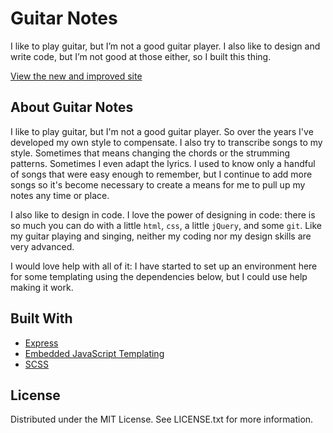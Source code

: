# Guitar Notes
I like to play guitar, but I’m not a good guitar player. I also like to design and write code, but I’m not good at those either, so I built this thing.

[View the new and improved site](https://cdfournier.github.io/guitar-notes/public/manual.html)

## About Guitar Notes
I like to play guitar, but I'm not a good guitar player. So over the years I've developed my own style to compensate. I also try to transcribe songs to my style. Sometimes that means changing the chords or the strumming patterns. Sometimes I even adapt the lyrics. I used to know only a handful of songs that were easy enough to remember, but I continue to add more songs so it's become necessary to create a means for me to pull up my notes any time or place.

I also like to design in code. I love the power of designing in code: there is so much you can do with a little `html`, `css`, a little `jQuery`, and some `git`. Like my guitar playing and singing, neither my coding nor my design skills are very advanced.

I would love help with all of it: I have started to set up an environment here for some templating using the dependencies below, but I could use help making it work.

## Built With
- [Express](https://expressjs.com/)
- [Embedded JavaScript Templating](https://ejs.co/)
- [SCSS](https://sass-lang.com/documentation/syntax)

## License
Distributed under the MIT License. See LICENSE.txt for more information.
